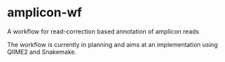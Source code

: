 # amplicon-wf
A workflow for read-correction based annotation of amplicon reads

The workflow is currently in planning and aims at an implementation using QIIME2 and Snakemake.
